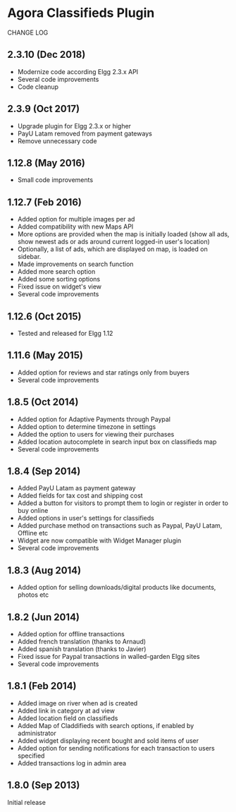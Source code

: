 # Agora Classifieds Plugin

CHANGE LOG

2.3.10  (Dec 2018)
--------------------------------
- Modernize code according Elgg 2.3.x API
- Several code improvements
- Code cleanup

2.3.9	(Oct 2017)
--------------------------------
- Upgrade plugin for Elgg 2.3.x or higher
- PayU Latam removed from payment gateways
- Remove unnecessary code

1.12.8	(May 2016)
--------------------------------
- Small code improvements

1.12.7	(Feb 2016)
--------------------------------
- Added option for multiple images per ad
- Added compatibility with new Maps API
- More options are provided when the map is initially loaded (show all ads, show newest ads or ads around current logged-in user's location) 
- Optionally, a list of ads, which are displayed on map, is loaded on sidebar.
- Made improvements on search function
- Added more search option
- Added some sorting options
- Fixed issue on widget's view
- Several code improvements

1.12.6	(Oct 2015)
--------------------------------
- Tested and released for Elgg 1.12

1.11.6	(May 2015)
------------------------------------------
- Added option for reviews and star ratings only from buyers
- Several code improvements

1.8.5	(Oct 2014)
------------------------------------------
- Added option for Adaptive Payments through Paypal
- Added option to determine timezone in settings
- Added the option to users for viewing their purchases
- Added location autocomplete in search input box on classifieds map
- Several code improvements

1.8.4	(Sep 2014)
------------------------------------------
- Added PayU Latam as payment gateway
- Added fields for tax cost and shipping cost
- Added a button for visitors to prompt them to login or register in order to buy online
- Added options in user's settings for classifieds
- Added purchase method on transactions such as Paypal, PayU Latam, Offline etc
- Widget are now compatible with Widget Manager plugin
- Several code improvements 

1.8.3	(Aug 2014)
------------------------------------------
- Added option for selling downloads/digital products like documents, photos etc

1.8.2	(Jun 2014)
------------------------------------------
- Added option for offline transactions 
- Added french translation (thanks to Arnaud)
- Added spanish translation (thanks to Javier)
- Fixed issue for Paypal transactions in walled-garden Elgg sites
- Several code improvements 

1.8.1	(Feb 2014)
------------------------------------------
- Added image on river when ad is created
- Added link in category at ad view
- Added location field on classifieds
- Added Map of Claddifieds with search options, if enabled by administrator 
- Added widget displaying recent bought and sold items of user
- Added option for sending notifications for each transaction to users specified 
- Added transactions log in admin area

1.8.0	(Sep 2013)
------------------------------------------
Initial release
